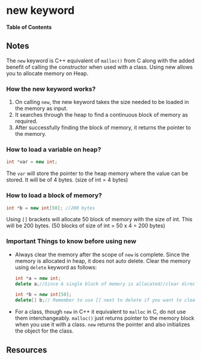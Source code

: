 # new keyword

**Table of Contents**

## Notes

The `new` keyword is C++ equivalent of `malloc()` from C along with the added benefit of calling the constructor when used with a class. Using new allows you to allocate memory on Heap.

### How the new keyword works?

1. On calling `new`, the new keyword takes the size needed to be loaded in the memory as input.
2. It searches through the heap to find a continuous block of memory as required.
3. After successfully finding the block of memory, it returns the pointer to the memory.

### How to load a variable on heap?

```cpp
int *var = new int;
```

The `var` will store the pointer to the heap memory where the value can be stored. It will be of 4 bytes. (size of int = 4 bytes)

### How to load a block of memory?

```cpp
int *b = new int[50]; //200 bytes
```

Using `[]` brackets will allocate 50 block of memory with the size of int. This will be 200 bytes. (50 blocks of size of int = 50 x 4 = 200 bytes)

### Important Things to know before using new

- Always clear the memory after the scope of `new` is complete. Since the memory is allocated in heap, it does not auto delete. Clear the memory using `delete` keyword as follows:
    
    ```cpp
    int *a = new int;
    delete a;//Since A single block of memory is allocated//clear directly using delete keyword
    
    int *b = new int[50];
    delete[] b;// Remember to use [] next to delete if you want to clear all the memory blocks.// If you don't use [], it will only clear the first block of memory
    ```
    
- For a class, though `new` in C++ it equivalent to `malloc` in C, do not use them interchangeably. `malloc()` just returns pointer to the memory block when you use it with a class. `new` returns the pointer and also initializes the object for the class.

## Resources
